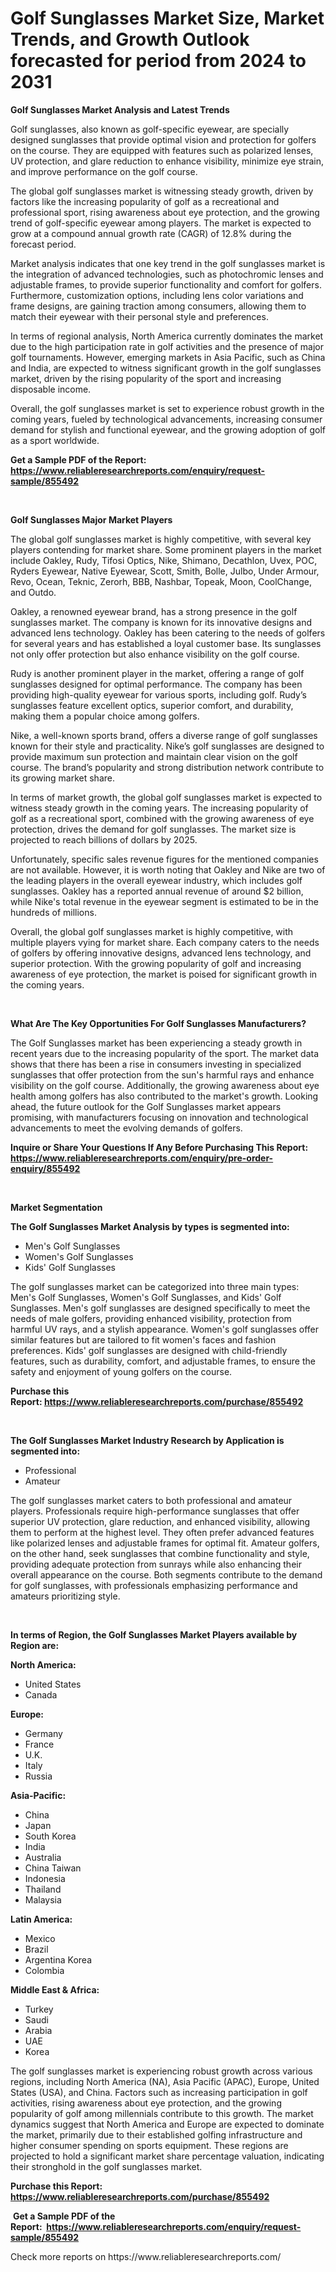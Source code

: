 <p><h1>Golf Sunglasses Market Size, Market Trends, and Growth Outlook forecasted for period from 2024 to 2031</h1></p><p><strong>Golf Sunglasses Market Analysis and Latest Trends</strong></p>
<p><p>Golf sunglasses, also known as golf-specific eyewear, are specially designed sunglasses that provide optimal vision and protection for golfers on the course. They are equipped with features such as polarized lenses, UV protection, and glare reduction to enhance visibility, minimize eye strain, and improve performance on the golf course.</p><p>The global golf sunglasses market is witnessing steady growth, driven by factors like the increasing popularity of golf as a recreational and professional sport, rising awareness about eye protection, and the growing trend of golf-specific eyewear among players. The market is expected to grow at a compound annual growth rate (CAGR) of 12.8% during the forecast period.</p><p>Market analysis indicates that one key trend in the golf sunglasses market is the integration of advanced technologies, such as photochromic lenses and adjustable frames, to provide superior functionality and comfort for golfers. Furthermore, customization options, including lens color variations and frame designs, are gaining traction among consumers, allowing them to match their eyewear with their personal style and preferences.</p><p>In terms of regional analysis, North America currently dominates the market due to the high participation rate in golf activities and the presence of major golf tournaments. However, emerging markets in Asia Pacific, such as China and India, are expected to witness significant growth in the golf sunglasses market, driven by the rising popularity of the sport and increasing disposable income.</p><p>Overall, the golf sunglasses market is set to experience robust growth in the coming years, fueled by technological advancements, increasing consumer demand for stylish and functional eyewear, and the growing adoption of golf as a sport worldwide.</p></p>
<p><strong>Get a Sample PDF of the Report:&nbsp; <a href="https://www.reliableresearchreports.com/enquiry/request-sample/855492">https://www.reliableresearchreports.com/enquiry/request-sample/855492</a></strong></p>
<p>&nbsp;</p>
<p><strong>Golf Sunglasses Major Market Players</strong></p>
<p><p>The global golf sunglasses market is highly competitive, with several key players contending for market share. Some prominent players in the market include Oakley, Rudy, Tifosi Optics, Nike, Shimano, Decathlon, Uvex, POC, Ryders Eyewear, Native Eyewear, Scott, Smith, Bolle, Julbo, Under Armour, Revo, Ocean, Teknic, Zerorh, BBB, Nashbar, Topeak, Moon, CoolChange, and Outdo.</p><p>Oakley, a renowned eyewear brand, has a strong presence in the golf sunglasses market. The company is known for its innovative designs and advanced lens technology. Oakley has been catering to the needs of golfers for several years and has established a loyal customer base. Its sunglasses not only offer protection but also enhance visibility on the golf course.</p><p>Rudy is another prominent player in the market, offering a range of golf sunglasses designed for optimal performance. The company has been providing high-quality eyewear for various sports, including golf. Rudy’s sunglasses feature excellent optics, superior comfort, and durability, making them a popular choice among golfers.</p><p>Nike, a well-known sports brand, offers a diverse range of golf sunglasses known for their style and practicality. Nike’s golf sunglasses are designed to provide maximum sun protection and maintain clear vision on the golf course. The brand’s popularity and strong distribution network contribute to its growing market share.</p><p>In terms of market growth, the global golf sunglasses market is expected to witness steady growth in the coming years. The increasing popularity of golf as a recreational sport, combined with the growing awareness of eye protection, drives the demand for golf sunglasses. The market size is projected to reach billions of dollars by 2025.</p><p>Unfortunately, specific sales revenue figures for the mentioned companies are not available. However, it is worth noting that Oakley and Nike are two of the leading players in the overall eyewear industry, which includes golf sunglasses. Oakley has a reported annual revenue of around $2 billion, while Nike's total revenue in the eyewear segment is estimated to be in the hundreds of millions.</p><p>Overall, the global golf sunglasses market is highly competitive, with multiple players vying for market share. Each company caters to the needs of golfers by offering innovative designs, advanced lens technology, and superior protection. With the growing popularity of golf and increasing awareness of eye protection, the market is poised for significant growth in the coming years.</p></p>
<p>&nbsp;</p>
<p><strong>What Are The Key Opportunities For Golf Sunglasses Manufacturers?</strong></p>
<p><p>The Golf Sunglasses market has been experiencing a steady growth in recent years due to the increasing popularity of the sport. The market data shows that there has been a rise in consumers investing in specialized sunglasses that offer protection from the sun's harmful rays and enhance visibility on the golf course. Additionally, the growing awareness about eye health among golfers has also contributed to the market's growth. Looking ahead, the future outlook for the Golf Sunglasses market appears promising, with manufacturers focusing on innovation and technological advancements to meet the evolving demands of golfers.</p></p>
<p><strong>Inquire or Share Your Questions If Any Before Purchasing This Report: <a href="https://www.reliableresearchreports.com/enquiry/pre-order-enquiry/855492">https://www.reliableresearchreports.com/enquiry/pre-order-enquiry/855492</a></strong></p>
<p>&nbsp;</p>
<p><strong>Market Segmentation</strong></p>
<p><strong>The Golf Sunglasses Market Analysis by types is segmented into:</strong></p>
<p><ul><li>Men's Golf Sunglasses</li><li>Women's Golf Sunglasses</li><li>Kids' Golf Sunglasses</li></ul></p>
<p><p>The golf sunglasses market can be categorized into three main types: Men's Golf Sunglasses, Women's Golf Sunglasses, and Kids' Golf Sunglasses. Men's golf sunglasses are designed specifically to meet the needs of male golfers, providing enhanced visibility, protection from harmful UV rays, and a stylish appearance. Women's golf sunglasses offer similar features but are tailored to fit women's faces and fashion preferences. Kids' golf sunglasses are designed with child-friendly features, such as durability, comfort, and adjustable frames, to ensure the safety and enjoyment of young golfers on the course.</p></p>
<p><strong>Purchase this Report:&nbsp;<a href="https://www.reliableresearchreports.com/purchase/855492">https://www.reliableresearchreports.com/purchase/855492</a></strong></p>
<p>&nbsp;</p>
<p><strong>The Golf Sunglasses Market Industry Research by Application is segmented into:</strong></p>
<p><ul><li>Professional</li><li>Amateur</li></ul></p>
<p><p>The golf sunglasses market caters to both professional and amateur players. Professionals require high-performance sunglasses that offer superior UV protection, glare reduction, and enhanced visibility, allowing them to perform at the highest level. They often prefer advanced features like polarized lenses and adjustable frames for optimal fit. Amateur golfers, on the other hand, seek sunglasses that combine functionality and style, providing adequate protection from sunrays while also enhancing their overall appearance on the course. Both segments contribute to the demand for golf sunglasses, with professionals emphasizing performance and amateurs prioritizing style.</p></p>
<p>&nbsp;</p>
<p><strong>In terms of Region, the Golf Sunglasses Market Players available by Region are:</strong></p>
<p>
    <p> <strong> North America: </strong>
        <ul>
            <li>United States</li>
            <li>Canada</li>
        </ul>
        </p> 
    <p> <strong> Europe: </strong>
        <ul>
            <li>Germany</li>
            <li>France</li>
            <li>U.K.</li>
            <li>Italy</li>
            <li>Russia</li>
        </ul>
        </p> 
    <p> <strong> Asia-Pacific: </strong>
        <ul>
            <li>China</li>
            <li>Japan</li>
            <li>South Korea</li>
            <li>India</li>
            <li>Australia</li>
            <li>China Taiwan</li>
            <li>Indonesia</li>
            <li>Thailand</li>
            <li>Malaysia</li>
        </ul>
        </p> 
    <p> <strong> Latin America: </strong>
        <ul>
            <li>Mexico</li>
            <li>Brazil</li>
            <li>Argentina Korea</li>
            <li>Colombia</li>
        </ul>
        </p> 
    <p> <strong> Middle East & Africa: </strong>
        <ul>
            <li>Turkey</li>
            <li>Saudi</li>
            <li>Arabia</li>
            <li>UAE</li>
            <li>Korea</li>
        </ul>
    </p>
    </p>
<p><p>The golf sunglasses market is experiencing robust growth across various regions, including North America (NA), Asia Pacific (APAC), Europe, United States (USA), and China. Factors such as increasing participation in golf activities, rising awareness about eye protection, and the growing popularity of golf among millennials contribute to this growth. The market dynamics suggest that North America and Europe are expected to dominate the market, primarily due to their established golfing infrastructure and higher consumer spending on sports equipment. These regions are projected to hold a significant market share percentage valuation, indicating their stronghold in the golf sunglasses market.</p></p>
<p><strong>Purchase this Report: <a href="https://www.reliableresearchreports.com/purchase/855492">https://www.reliableresearchreports.com/purchase/855492</a></strong></p>
<p>&nbsp;<strong>Get a Sample PDF of the Report:&nbsp;&nbsp;<a href="https://www.reliableresearchreports.com/enquiry/request-sample/855492">https://www.reliableresearchreports.com/enquiry/request-sample/855492</a></strong></p>
<p><strong></strong></p>
<p>Check more reports on https://www.reliableresearchreports.com/</p>